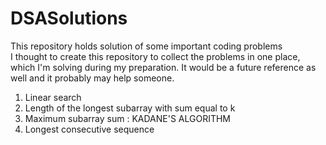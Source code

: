 # DSASolutions
This repository holds solution of some important coding problems
<br>
I thought to create this repository to collect the problems in one place, which I'm solving during my preparation. It would be a future reference as well and it probably may help someone.
<br>
1. Linear search 
2. Length of the longest subarray with sum equal to k
3. Maximum subarray sum : KADANE'S ALGORITHM
4. Longest consecutive sequence  
<br>
